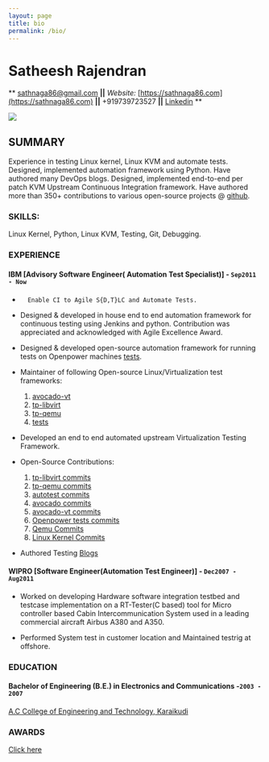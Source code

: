 ```yaml
---
layout: page
title: bio
permalink: /bio/
---
```


# Satheesh Rajendran

**  [sathnaga86@gmail.com](mailto:sathnaga86@gmail.com)  **||**  _Website:_ [https://sathnaga86.com](https://sathnaga86.com) **||** +919739723527 **||** [Linkedin](https://in.linkedin.com/in/sathnaga86) **

![](https://avatars0.githubusercontent.com/u/1841809?s=70&v=3)

## SUMMARY
Experience in testing Linux kernel, Linux KVM and automate tests.
Designed, implemented automation framework using Python.
Have authored many DevOps blogs.
Designed, implemented end-to-end per patch KVM Upstream Continuous Integration framework.
Have authored more than 350+ contributions to various open-source projects @ [github](https://github.com/sathnaga).

### SKILLS:
Linux Kernel, Python, Linux KVM, Testing, Git, Debugging.

### EXPERIENCE
#### IBM [Advisory Software Engineer( Automation Test Specialist)] - `Sep2011 - Now`
*       Enable CI to Agile S{D,T}LC and Automate Tests.

*	Designed & developed in house end to end automation framework for continuous testing using Jenkins and python. Contribution was appreciated and acknowledged with Agile Excellence Award.

*	Designed & developed open-source automation framework for running tests on Openpower machines [tests](https://github.com/open-power-host-os/tests).

*	Maintainer of following Open-source Linux/Virtualization test frameworks:
	1. [avocado-vt](https://github.com/avocado-framework/avocado-vt/)
	2. [tp-libvirt](https://github.com/autotest/tp-libvirt)
	3. [tp-qemu](https://github.com/autotest/tp-libvirt)
	4. [tests](https://github.com/open-power-host-os/tests)

*	Developed an end to end automated upstream Virtualization Testing Framework.

*	Open-Source Contributions:
    1. [tp-libvirt commits](https://github.com/autotest/tp-libvirt/commits?author=sathnaga&since=2011-09)
    2. [tp-qemu commits](https://github.com/autotest/tp-qemu/commits?author=sathnaga&since=2011-09)
    3. [autotest commits](https://github.com/autotest/autotest/commits?author=sathnaga&since=2011-09)
    4. [avocado commits](https://github.com/avocado-framework/avocado/commits?author=sathnaga&since=2016-09)
    5. [avocado-vt commits](https://github.com/avocado-framework/avocado-vt/commits?author=sathnaga&since=2016-09)
    6. [Openpower tests commits](https://github.com/open-power-host-os/tests/commits?author=sathnaga&since=2016-05)
    7. [Qemu Commits](https://github.com/qemu/qemu/search?q=sathnaga&type=Commits)
    8. [Linux Kernel Commits](https://github.com/torvalds/linux/search?q=sathnaga&type=Commits)


* Authored Testing [Blogs](https://sathnaga86.com/)

#### WIPRO [Software Engineer(Automation Test Engineer)] - `Dec2007 - Aug2011`

* Worked on developing Hardware software integration testbed and testcase implementation on a RT-Tester(C based) tool for Micro controller based Cabin Intercommunication System used in a leading commercial aircraft Airbus A380 and A350.

* Performed System test in customer location and Maintained
testrig at offshore.

### EDUCATION
#### Bachelor of Engineering (B.E.) in Electronics and Communications -`2003 - 2007`
[A.C College of Engineering and Technology, Karaikudi](https://en.wikipedia.org/wiki/Alagappa_Chettiar_College_of_Engineering_and_Technology)

### AWARDS
[Click here](https://sathnaga86.com/awards/)
